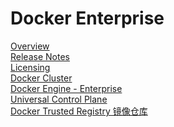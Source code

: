# Docker Enterprise  

[Overview]()  
[Release Notes]()  
[Licensing]()  
[Docker Cluster]()  
[Docker Engine - Enterprise]()  
[Universal Control Plane]()  
[Docker Trusted Registry 镜像仓库](10/7.md)  